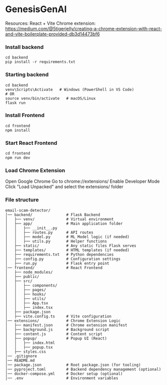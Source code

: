 # GenesisGenAI

Resources:
React + Vite Chrome extension:
https://medium.com/@5tigerjelly/creating-a-chrome-extension-with-react-and-vite-boilerplate-provided-db3d14473bf6

### Install backend
```
cd backend
pip install -r requirements.txt
```


### Starting backend
```
cd backend
venv\Scripts\Activate   # Windows (PowerShell in VS Code)
# OR
source venv/bin/activate   # macOS/Linux
flask run
```

### Install Frontend
```
cd frontend
npm install
```

### Start React Frontend
```
cd frontend
npm run dev
```

### Load Chrome Extension
Open Google Chrome
Go to chrome://extensions/
Enable Developer Mode
Click "Load Unpacked" and select the extensions/ folder


### File structure
```
email-scam-detector/
│── backend/               # Flask Backend
│   ├── venv/              # Virtual environment
│   ├── app/               # Main application folder
│   │   ├── __init__.py
│   │   ├── routes.py      # API routes
│   │   ├── model.py       # ML Model logic (if needed)
│   │   ├── utils.py       # Helper functions
│   ├── static/            # Any static files Flask serves
│   ├── templates/         # HTML templates (if needed)
│   ├── requirements.txt   # Python dependencies
│   ├── config.py          # Configuration settings
│   ├── run.py             # Flask entry point
│── frontend/              # React Frontend
│   ├── node_modules/
│   ├── public/
│   ├── src/
│   │   ├── components/
│   │   ├── pages/
│   │   ├── hooks/
│   │   ├── utils/
│   │   ├── App.tsx
│   │   ├── index.tsx
│   ├── package.json
│   ├── vite.config.ts     # Vite configuration
│── extensions/            # Chrome Extension Logic
│   ├── manifest.json      # Chrome extension manifest
│   ├── background.js      # Background script
│   ├── content.js         # Content script
│   ├── popup/             # Popup UI (React)
│   │   ├── index.html
│   │   ├── popup.tsx
│   ├── styles.css
│── .gitignore
│── README.md
│── package.json           # Root package.json (for tooling)
│── pyproject.toml         # Backend dependency management (optional)
│── docker-compose.yml     # Docker setup (optional)
│── .env                   # Environment variables
```